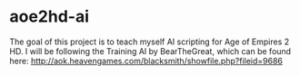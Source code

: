 # aoe2hd-ai

The goal of this project is to teach myself AI scripting for Age of Empires 2 HD.  I will be following the Training AI by BearTheGreat,
which can be found here: http://aok.heavengames.com/blacksmith/showfile.php?fileid=9686

